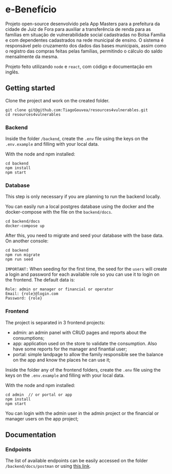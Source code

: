 # e-Benefício

Projeto open-source desenvolvido pela App Masters para a prefeitura da cidade de Juiz de Fora para auxiliar a transferência de renda para as famílias em situação de vulnerabilidade social cadastradas no Bolsa Família e com dependentes cadastrados na rede municipal de ensino. O sistema é responsável pelo cruzamento dos dados das bases municipais, assim como o registro das compras feitas pelas famílias, permitindo o cálculo do saldo mensalmente da mesma.

Projeto feito utilizando `node` e `react`, com código e documentação em inglês.

## Getting started

Clone the project and work on the created folder.

```
git clone git@github.com:TiagoGouvea/resources4vulnerables.git
cd resources4vulnerables
```

### Backend

Inside the folder `/backend`, create the `.env` file using the keys on the `.env.example` and filling with your local data.

With the node and npm installed: 

```
cd backend
npm install
npm start
```

### Database
This step is only necessary if you are planning to run the backend locally.

You can easily run a local postgres database using the docker and the docker-compose with the file on the `backend/docs`.

```
cd backend/docs
docker-compose up
```
After this, you need to migrate and seed your database with the base data. On another console:

```
cd backend
npm run migrate
npm run seed
```

`IMPORTANT:` When seeding for the first time, the seed for the `users` will create a login and password for each available role so you can use it to login on the frontend. The default data is:

```
Role: admin or manager or financial or operator
Email: {role}@login.com
Password: {role}
```

### Frontend
The project is separated in 3 frontend projects:
 - admin: an admin panel with CRUD pages and reports about the consumptions;
 - app: application used on the store to validate the consumption. Also have some reports for the manager and finantial user;
 - portal: simple landpage to allow the family responsible see the balance on the app and know the places he can use it;

Inside the folder any of the frontend folders, create the `.env` file using the keys on the `.env.example` and filling with your local data.

With the node and npm installed: 

```
cd admin  // or portal or app
npm install
npm start
```

You can login with the admin user in the admin project or the financial or manager users on the app project;


## Documentation

### Endpoints
The list of available endpoints can be easily accessed on the folder `/backend/docs/postman` or using [this link](https://documenter.getpostman.com/view/3342022/SzYaVdaV).


